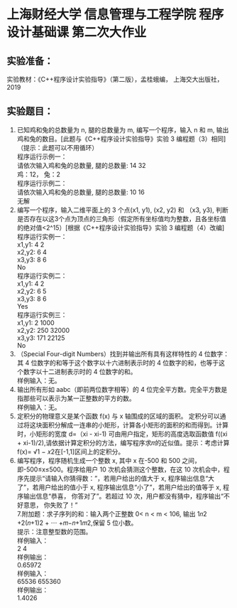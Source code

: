 # 上海财经大学 信息管理与工程学院 程序设计基础课 第二次大作业
## 实验准备： 
实验教材：《C++程序设计实验指导》（第二版），孟桂蛾编， 上海交大出版社，2019
## 实验题目： 
1. 已知鸡和兔的总数量为 n, 腿的总数量为 m, 编写一个程序，输入 n 和 m, 输出鸡和兔的数目。[此题与《C++程序设计实验指导》实验 3 编程题（3）相同] （提示：此题可以不用循环）<br>
程序运行示例一：<br>
请依次输入鸡和兔的总数量, 腿的总数量: 14 32 <br>
鸡：12， 兔：2 <br>
程序运行示例二：<br>
请依次输入鸡和兔的总数量, 腿的总数量: 10 16<br> 
无解<br> 
2. 编写一个程序，输入二维平面上的 3 个点(x1, y1), (x2, y2) 和 （x3, y3), 判断是否存在以这3个点为顶点的三角形（假定所有坐标值均为整数，且各坐标值的绝对值<2^15）[根据《C++程序设计实验指导》实验 3 编程题（4）改编] <br>
程序运行实例一：<br> 
x1,y1: 4 2 <br>
x2,y2: 6 4 <br>
x3,y3: 8 6 <br>
No <br>
程序运行实例二： <br>
x1,y1: 4 2 <br>
x2,y2: 6 5 <br>
x3,y3: 8 6 <br>
Yes<br>
程序运行实例三：<br> 
x1,y1: 2 1000<br>
x2,y2: 250 32000<br>
x3,y3: 171 22125<br>
No<br>
3. （Special Four-digit Numbers）找到并输出所有具有这样特性的 4 位数字：其 4 位数字的和等于这个数字以十六进制表示时的 4 位数字的和，也等于这个数字以十二进制表示时的 4 位数字的和。<br>
样例输入：无。<br>
4. 输出所有形如 aabc（即前两位数字相等）的 4 位完全平方数。完全平方数是指那些可以表示为某一正整数的平方的数。<br>
样例输入：无。<br>
5. 定积分的物理意义是某个函数 f(x) 与 x 轴围成的区域的面积。 定积分可以通过将这块面积分解成一连串的小矩形，计算各小矩形的面积的和而得到。计算时，小矩形的宽度 d=（xi - xi-1) 可由用户指定，矩形的高度选取函数值 f((xi + xi-1)/2),请依据计算定积分的方法，编写程序求𝜋的近似值。提示：考虑计算f(x)= √1 − 𝑥2在[-1,1]区间上的定积分。<br>
6. 编写程序，程序随机生成一个整数 x, 其中 x 在-500 和 500 之间，即-500≤x≤500。程序给用户 10 次机会猜测这个整数，在这 10 次机会中，程序先提示“请输入你猜得数：”，若用户给出的值大于 x, 程序输出信息“大 了”，若用户给出的值小于 x, 程序输出信息“小了”，若用户给出的值等于 x, 程序输出信息“恭喜， 你答对了”。若超过 10 次，用户都没有猜中，程序输出“不好意思， 你失败了！”<br> 
7.附加题：求子序列的和：输入两个正整数 0< n < m < 106, 输出 1𝑛2 +2(𝑛+1)2 + ⋯ +𝑚−𝑛+1𝑚2,保留 5 位小数。<br>
提示：注意整型数的范围。<br>
样例输入：<br>
2 4<br>
样例输出：<br>
0.65972<br>
样例输入：<br>
65536 655360<br>
样例输出：<br>
1.4026<br>
